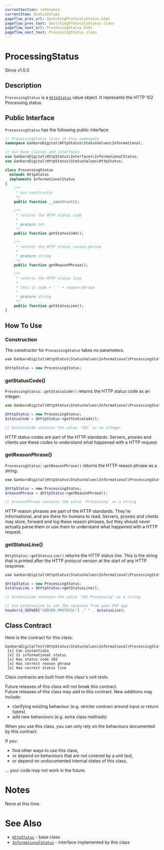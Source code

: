 ```yaml
---
currentSection: reference
currentItem: StatusValues
pageflow_prev_url: SwitchingProtocolsStatus.html
pageflow_prev_text: SwitchingProtocolsStatus class
pageflow_next_url: ProcessingStatus.html
pageflow_next_text: ProcessingStatus class
---
```


# ProcessingStatus

<div class="callout info">
Since v1.0.0
</div>

## Description

`ProcessingStatus` is a [`HttpStatus`](HttpStatus.html) value object. It represents the HTTP 102 Processing status.

## Public Interface

`ProcessingStatus` has the following public interface:

```php
// ProcessingStatus lives in this namespace
namespace GanbaroDigital\HttpStatus\StatusValues\Informational;

// our base classes and interfaces
use GanbaroDigital\HttpStatus\Interfaces\InformationalStatus;
use GanbaroDigital\HttpStatus\StatusValues\HttpStatus;

class ProcessingStatus
  extends HttpStatus
  implements InformationalStatus
{
    /**
     * our constructor
     */
    public function __construct();

    /**
     * returns the HTTP status code
     *
     * @return int
     */
    public function getStatusCode();

    /**
     * returns the HTTP status reason-phrase
     *
     * @return string
     */
    public function getReasonPhrase();

    /**
     * returns the HTTP status line
     *
     * this is code + ' ' + reason-phrase
     *
     * @return string
     */
    public function getStatusLine();
}
```

## How To Use

### Construction

The constructor for `ProcessingStatus` takes no parameters.

```php
use GanbaroDigital\HttpStatus\StatusValues\Informational\ProcessingStatus;

$httpStatus = new ProcessingStatus;
```

### getStatusCode()

`ProcessingStatus::getStatusCode()` returns the HTTP status code as an integer:

```php
use GanbaroDigital\HttpStatus\StatusValues\Informational\ProcessingStatus;

$httpStatus = new ProcessingStatus;
$statusCode = $httpStatus->getStatusCode();

// $statusCode contains the value '102' as an integer
```

HTTP status codes are part of the HTTP standards. Servers, proxies and clients use these codes to understand what happened with a HTTP request.

### getReasonPhrase()

`ProcessingStatus::getReasonPhrase()` returns the HTTP reason phrase as a string:

```php
use GanbaroDigital\HttpStatus\StatusValues\Informational\ProcessingStatus;

$httpStatus = new ProcessingStatus;
$reasonPhrase = $httpStatus->getReasonPhrase();

// $reasonPhrase contains the value 'Processing' as a string
```

HTTP reason phrases are part of the HTTP standards. They're informational, and are there for humans to read. Servers, proxies and clients may store, forward and log these reason phrases, but they should never actually parse them or use them to understand what happened with a HTTP request.

### getStatusLine()

`HttpStatus::getStatusLine()` returns the HTTP status line. This is the string that is printed after the HTTP protocol version at the start of any HTTP response.

```php
use GanbaroDigital\HttpStatus\StatusValues\Informational\ProcessingStatus;

$httpStatus = new ProcessingStatus;
$statusLine = $httpStatus->getStatusLine();

// $statusLine contains the value "102 Processing" as a string

// use $statusLine to set the response from your PHP app
header($_SERVER["SERVER_PROTOCOL"] ." " . $statusLine);
```

## Class Contract

Here is the contract for this class:

    GanbaroDigitalTest\HttpStatus\StatusValues\Informational\ProcessingStatus
     [x] Can instantiate
     [x] Is informational status
     [x] Has status code 102
     [x] Has correct reason phrase
     [x] Has correct status line

Class contracts are built from this class's unit tests.

<div class="callout success">
Future releases of this class will not break this contract.
</div>

<div class="callout info" markdown="1">
Future releases of this class may add to this contract. New additions may include:

* clarifying existing behaviour (e.g. stricter contract around input or return types)
* add new behaviours (e.g. extra class methods)
</div>

<div class="callout warning" markdown="1">
When you use this class, you can only rely on the behaviours documented by this contract.

If you:

* find other ways to use this class,
* or depend on behaviours that are not covered by a unit test,
* or depend on undocumented internal states of this class,

... your code may not work in the future.
</div>

# Notes

None at this time.

# See Also

* [`HttpStatus`](HttpStatus.html) - base class
* [`InformationalStatus`](InformationalStatus.html) - interface implemented by this class
